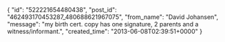  {
   "id": "522221654480438",
   "post_id": "462493170453287_480688621967075",
   "from_name": "David Johansen",
   "message": "my birth cert. copy has one signature, 2 parents and a witness/informant.",
   "created_time": "2013-06-08T02:39:51+0000"
 }
